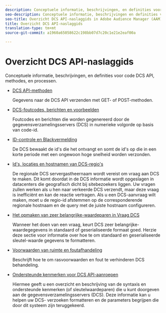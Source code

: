 ```yaml
---
description: Conceptuele informatie, beschrijvingen, en definities voor code DCS API, methodes, en processen.
seo-description: Conceptuele informatie, beschrijvingen en definities voor DCS API-code, -methoden en -processen in Adobe Audience Manager (AAM).
seo-title: Overzicht DCS API-naslaggids in Adobe Audience Manager (AAM)
title: Overzicht DCS API-naslaggids
translation-type: tm+mt
source-git-commit: a1960a65058622c198bb07d7c20c1e21e2eaf00a

---
```



# Overzicht DCS API-naslaggids

Conceptuele informatie, beschrijvingen, en definities voor code DCS API, methodes, en processen.

* [DCS API-methoden](/help/using/api/dcs-intro/dcs-api-reference/dcs-api-methods.md)

   Gegevens naar de DCS API verzenden met GET- of POST-methoden.

* [DCS-foutcodes, berichten en voorbeelden](/help/using/api/dcs-intro/dcs-api-reference/dcs-error-codes.md)

   Foutcodes en berichten die worden gegenereerd door de gegevensverzamelingsservers (DCS) in numerieke volgorde op basis van code-id.

* [ID-controle en Blackvermelding](/help/using/api/dcs-intro/dcs-api-reference/id-monitoring-blacklisting.md)

   De DCS bewaakt de id&#39;s die het ontvangt en somt de id&#39;s op die in een korte periode met een ongewoon hoge snelheid worden verzonden.

* [Id&#39;s, locaties en hostnamen van DCS-regio&#39;s](/help/using/api/dcs-intro/dcs-api-reference/dcs-regions.md)

   De regionale DCS servergastheernaam wordt vereist om vraag aan DCS te maken. Dit komt doordat in de DCS informatie wordt opgeslagen in datacenters die geografisch dicht bij sitebezoekers liggen. Uw vragen zullen werken als u hen naar verkeerde DCS verzendt, maar deze vraag is inefficiënt en kan de reactie vertragen. Als u een DCS-aanvraag wilt maken, moet u de regio-id afstemmen op de corresponderende regionale hostnaam en de query met de juiste hostnaam configureren.

* [Het opmaken van zeer belangrijke-waardeparen in Vraag DCS](/help/using/api/dcs-intro/dcs-api-reference/dcs-key-format.md)

   Wanneer het doen van een vraag, keurt DCS zeer belangrijke-waardegegevens in standaard of geserialiseerde formaat goed. Herzie deze sectie voor informatie over hoe te om standaard en geserialiseerde sleutel-waarde gegevens te formatteren.

* [Voorwaarden van ruimte en foutafhandeling](/help/using/api/dcs-intro/dcs-api-reference/dcs-race-conditions.md)

   Beschrijft hoe te om rasvoorwaarden en fout te verhinderen DCS behandeling.

* [Ondersteunde kenmerken voor DCS API-aanroepen](/help/using/api/dcs-intro/dcs-api-reference/dcs-keys.md)

   Hiermee geeft u een overzicht en beschrijving van de syntaxis en ondersteunde kenmerken (of sleutelwaardeparen) die u kunt doorgeven aan de gegevensverzamelingsservers (DCS). Deze informatie kan u helpen uw DCS- verzoeken formatteren en de parameters begrijpen die door dit systeem zijn teruggekeerd.
